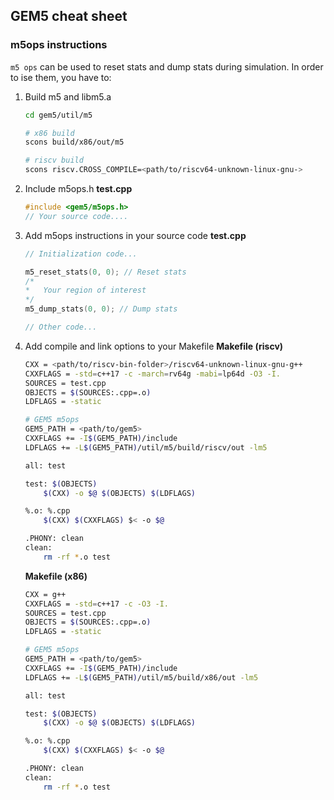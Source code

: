 ## GEM5 cheat sheet

### m5ops instructions
```m5 ops``` can be used to reset stats and dump stats during simulation. In order to ise them, you have to:
1. Build m5 and libm5.a
    ```bash
    cd gem5/util/m5

    # x86 build
    scons build/x86/out/m5  

    # riscv build
    scons riscv.CROSS_COMPILE=<path/to/riscv64-unknown-linux-gnu-> 
    ```
2. Include m5ops.h
    **test.cpp**
    ```c++
    #include <gem5/m5ops.h>
    // Your source code....
    ```
3. Add m5ops instructions in your source code
    **test.cpp**
    ```c++
    // Initialization code...

    m5_reset_stats(0, 0); // Reset stats
    /*
    *   Your region of interest
    */ 
    m5_dump_stats(0, 0); // Dump stats

    // Other code...
    ```
4. Add compile and link options to your Makefile
    **Makefile (riscv)**
    ```bash
    CXX = <path/to/riscv-bin-folder>/riscv64-unknown-linux-gnu-g++
    CXXFLAGS = -std=c++17 -c -march=rv64g -mabi=lp64d -O3 -I.
    SOURCES = test.cpp
    OBJECTS = $(SOURCES:.cpp=.o)
    LDFLAGS = -static

    # GEM5 m5ops 
    GEM5_PATH = <path/to/gem5>
    CXXFLAGS += -I$(GEM5_PATH)/include
    LDFLAGS += -L$(GEM5_PATH)/util/m5/build/riscv/out -lm5

    all: test

    test: $(OBJECTS)
        $(CXX) -o $@ $(OBJECTS) $(LDFLAGS)

    %.o: %.cpp
        $(CXX) $(CXXFLAGS) $< -o $@

    .PHONY: clean
    clean:
        rm -rf *.o test
    ```

     **Makefile (x86)**
    ```bash
    CXX = g++
    CXXFLAGS = -std=c++17 -c -O3 -I.
    SOURCES = test.cpp
    OBJECTS = $(SOURCES:.cpp=.o)
    LDFLAGS = -static

    # GEM5 m5ops 
    GEM5_PATH = <path/to/gem5>
    CXXFLAGS += -I$(GEM5_PATH)/include
    LDFLAGS += -L$(GEM5_PATH)/util/m5/build/x86/out -lm5

    all: test

    test: $(OBJECTS)
        $(CXX) -o $@ $(OBJECTS) $(LDFLAGS)

    %.o: %.cpp
        $(CXX) $(CXXFLAGS) $< -o $@

    .PHONY: clean
    clean:
        rm -rf *.o test
    ```

